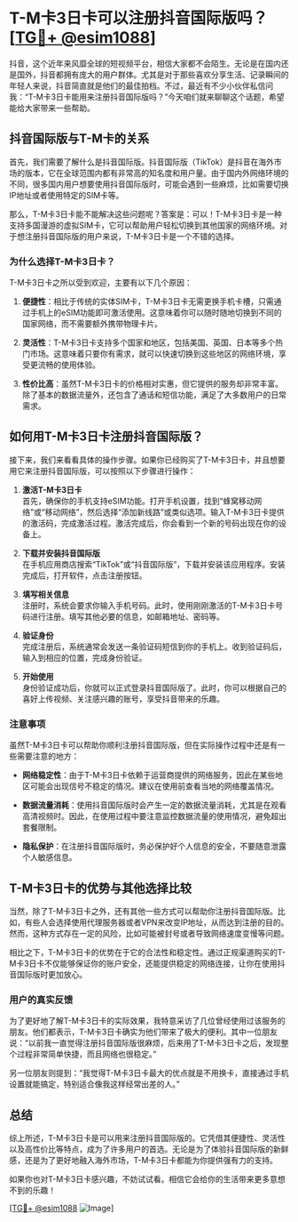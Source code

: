 # T-M卡3日卡可以注册抖音国际版吗？[[TG💪+ @esim1088](https://t.me/s/esim1088)]

抖音，这个近年来风靡全球的短视频平台，相信大家都不会陌生。无论是在国内还是国外，抖音都拥有庞大的用户群体。尤其是对于那些喜欢分享生活、记录瞬间的年轻人来说，抖音简直就是他们的最佳拍档。不过，最近有不少小伙伴私信问我：“T-M卡3日卡能用来注册抖音国际版吗？”今天咱们就来聊聊这个话题，希望能给大家带来一些帮助。

## 抖音国际版与T-M卡的关系

首先，我们需要了解什么是抖音国际版。抖音国际版（TikTok）是抖音在海外市场的版本，它在全球范围内都有非常高的知名度和用户量。由于国内外网络环境的不同，很多国内用户想要使用抖音国际版时，可能会遇到一些麻烦，比如需要切换IP地址或者使用特定的SIM卡等。

那么，T-M卡3日卡能不能解决这些问题呢？答案是：可以！T-M卡3日卡是一种支持多国漫游的虚拟SIM卡，它可以帮助用户轻松切换到其他国家的网络环境。对于想注册抖音国际版的用户来说，T-M卡3日卡是一个不错的选择。

### 为什么选择T-M卡3日卡？

T-M卡3日卡之所以受到欢迎，主要有以下几个原因：

1. **便捷性**：相比于传统的实体SIM卡，T-M卡3日卡无需更换手机卡槽，只需通过手机上的eSIM功能即可激活使用。这意味着你可以随时随地切换到不同的国家网络，而不需要额外携带物理卡片。
   
2. **灵活性**：T-M卡3日卡支持多个国家和地区，包括美国、英国、日本等多个热门市场。这意味着只要你有需求，就可以快速切换到这些地区的网络环境，享受更流畅的使用体验。

3. **性价比高**：虽然T-M卡3日卡的价格相对实惠，但它提供的服务却非常丰富。除了基本的数据流量外，还包含了通话和短信功能，满足了大多数用户的日常需求。

## 如何用T-M卡3日卡注册抖音国际版？

接下来，我们来看看具体的操作步骤。如果你已经购买了T-M卡3日卡，并且想要用它来注册抖音国际版，可以按照以下步骤进行操作：

1. **激活T-M卡3日卡**  
   首先，确保你的手机支持eSIM功能。打开手机设置，找到“蜂窝移动网络”或“移动网络”，然后选择“添加新线路”或类似选项。输入T-M卡3日卡提供的激活码，完成激活过程。激活完成后，你会看到一个新的号码出现在你的设备上。

2. **下载并安装抖音国际版**  
   在手机应用商店搜索“TikTok”或“抖音国际版”，下载并安装该应用程序。安装完成后，打开软件，点击注册按钮。

3. **填写相关信息**  
   注册时，系统会要求你输入手机号码。此时，使用刚刚激活的T-M卡3日卡号码进行注册。填写其他必要的信息，如邮箱地址、密码等。

4. **验证身份**  
   完成注册后，系统通常会发送一条验证码短信到你的手机上。收到验证码后，输入到相应的位置，完成身份验证。

5. **开始使用**  
   身份验证成功后，你就可以正式登录抖音国际版了。此时，你可以根据自己的喜好上传视频、关注感兴趣的账号，享受抖音带来的乐趣。

### 注意事项

虽然T-M卡3日卡可以帮助你顺利注册抖音国际版，但在实际操作过程中还是有一些需要注意的地方：

- **网络稳定性**：由于T-M卡3日卡依赖于运营商提供的网络服务，因此在某些地区可能会出现信号不稳定的情况。建议在使用前查看当地的网络覆盖情况。
  
- **数据流量消耗**：使用抖音国际版时会产生一定的数据流量消耗，尤其是在观看高清视频时。因此，在使用过程中要注意监控数据流量的使用情况，避免超出套餐限制。

- **隐私保护**：在注册抖音国际版时，务必保护好个人信息的安全，不要随意泄露个人敏感信息。

## T-M卡3日卡的优势与其他选择比较

当然，除了T-M卡3日卡之外，还有其他一些方式可以帮助你注册抖音国际版。比如，有些人会选择使用代理服务器或者VPN来改变IP地址，从而达到注册的目的。然而，这种方式存在一定的风险，比如可能被封号或者导致网络速度变慢等问题。

相比之下，T-M卡3日卡的优势在于它的合法性和稳定性。通过正规渠道购买的T-M卡3日卡不仅能够保证你的账户安全，还能提供稳定的网络连接，让你在使用抖音国际版时更加放心。

### 用户的真实反馈

为了更好地了解T-M卡3日卡的实际效果，我特意采访了几位曾经使用过该服务的朋友。他们都表示，T-M卡3日卡确实为他们带来了极大的便利。其中一位朋友说：“以前我一直觉得注册抖音国际版很麻烦，后来用了T-M卡3日卡之后，发现整个过程非常简单快捷，而且网络也很稳定。”

另一位朋友则提到：“我觉得T-M卡3日卡最大的优点就是不用换卡，直接通过手机设置就能搞定，特别适合像我这样经常出差的人。”

## 总结

综上所述，T-M卡3日卡是可以用来注册抖音国际版的。它凭借其便捷性、灵活性以及高性价比等特点，成为了许多用户的首选。无论是为了体验抖音国际版的新鲜感，还是为了更好地融入海外市场，T-M卡3日卡都能为你提供强有力的支持。

如果你也对T-M卡3日卡感兴趣，不妨试试看。相信它会给你的生活带来更多意想不到的乐趣！

[[TG💪+ @esim1088](https://t.me/s/esim1088) ![Image](https://i.postimg.cc/4NQfJmqS/Snipaste-2025-05-13-00-14-12.png)]